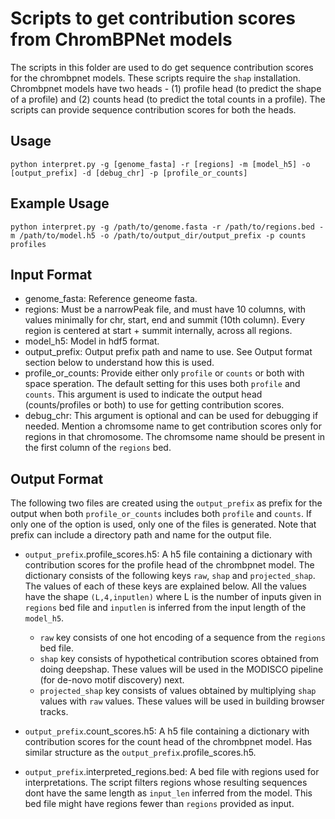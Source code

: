 
# Scripts to get contribution scores from ChromBPNet models

The scripts in this folder are used to do get sequence contribution scores for the chrombpnet models. These scripts require the `shap` installation. Chrombpnet models have two heads - (1) profile head (to predict the shape of a profile) and (2) counts head  (to predict the total counts in a profile). The scripts can provide sequence contribution scores for both the heads.

## Usage

```
python interpret.py -g [genome_fasta] -r [regions] -m [model_h5] -o [output_prefix] -d [debug_chr] -p [profile_or_counts]
```

## Example Usage

```
python interpret.py -g /path/to/genome.fasta -r /path/to/regions.bed -m /path/to/model.h5 -o /path/to/output_dir/output_prefix -p counts profiles
```

## Input Format
- genome_fasta: Reference geneome fasta.
- regions: Must be a narrowPeak file, and must have 10 columns, with values minimally for chr, start, end and summit (10th column). Every region is centered at start + summit internally, across all regions.
- model_h5: Model in hdf5 format.
- output_prefix: Output prefix path and name to use. See Output format section below to understand how this is used.
- profile_or_counts: Provide either only `profile` or `counts` or both with space speration. The default setting for this uses both `profile` and `counts`. This argument is used to indicate the output head (counts/profiles or both) to use for getting contribution scores. 
- debug_chr: This argument is optional and can be used for debugging if needed. Mention a chromsome name to get contribution scores only for regions in that chromosome. The chromsome name should be present in the first column of the `regions` bed.

## Output Format

The following two files are created using the `output_prefix` as prefix for the output when both `profile_or_counts` includes both `profile` and `counts`. If only one of the option is used, only one of the files is generated. Note that prefix can include a directory path and name for the output file. 


- `output_prefix`.profile_scores.h5: A h5 file containing a dictionary with contribution scores for the profile head of the chrombpnet model. The dictionary consists of the following keys `raw`, `shap` and `projected_shap`. The values of each of these keys are explained below. All the values have the shape `(L,4,inputlen)` where  L is the number of inputs given in `regions` bed file and `inputlen` is inferred from the input length of the `model_h5`.
    - `raw` key consists of  one hot encoding of a sequence from the `regions` bed file.
    - `shap` key consists of hypothetical contribution scores obtained from doing deepshap. These values will be used in the MODISCO pipeline (for de-novo motif discovery) next.
    - `projected_shap` key consists of values obtained by multiplying `shap` values with `raw` values. These values will be used in building browser tracks.

- `output_prefix`.count_scores.h5: A h5 file containing a dictionary with contribution scores for the count head of the chrombpnet model. Has similar structure as the `output_prefix`.profile_scores.h5.

- `output_prefix`.interpreted_regions.bed: A bed file with regions used for interpretations. The script filters regions whose resulting sequences dont have the same length as `input_len` inferred from the model.  This bed file might have regions fewer than `regions` provided as input. 


